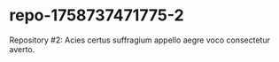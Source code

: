 # repo-1758737471775-2
Repository #2: Acies certus suffragium appello aegre voco consectetur averto.
